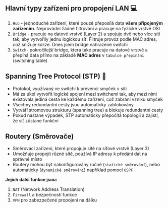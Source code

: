 ## Hlavní typy zařízení pro propojení LAN 💻
1. `Hub` - jednoduché zařízení, které pouzé přeposílá data **všem připojeným zařízením**. Neprovádní žádné filtrování a pracuje na fyzické vrstvě OSI
2. `Bridge` - pracuje na datové vrstvě (Layer 2) a spojuje dvě nebo více sítí tak, aby vytvořily jednu logickou síť. Filtruje provoz podle MAC adres, což snižuje kolize. Dnes jsem bridge nahrazené switchi
3. `Switch`- pokročilejší bridge, která také pracuje na datové vrstvě a přepíná data přímo na základě **MAC adres** v `tabulce přepínání` (switching table)

## Spanning Tree Protocol (STP) 🌳
- Protokol, využívaný ve switchi k prevenci smyček v síti
- Má za úkol vytvořit logické spojení mezi switchemi tak, aby mezi nimi existovala jediná cesta ke každému zařízení, což zabrání vzniku smyček
- Všechny redundantní cesty jsou automaticky zablokovány
- Vytváří stromovou strukturu (spanning tree) a blokuje redundantní cesty
- Pokud nastane výpadek, STP automaticky přepočítá topologii a zajistí, že síť zůstane funkční

## Routery (Směrovače) 
- Směrovací zařízení, které propojuje sítě na síťové vrstvě (Layer 3)
- Umožňuje propojit různé sítě, používá IP adresy k předání dat na správné místo
- Routery mohou být nakonfigurovány ručně (`statické směrování`), nebo automaticky (`dynamické směrování`) například pomocí `OSPF`

**Jejich další funkce jsou:**
1. `NAT` (Network Address Translation)
2. `Firewall` a bezpečností funkce
3. `VPN` pro zabezpečené propojení na dálku

